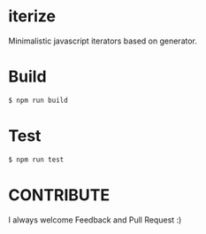 # iterize
Minimalistic javascript iterators based on generator.

# Build
```bash
$ npm run build
```

# Test
```bash
$ npm run test
```

# CONTRIBUTE
I always welcome Feedback and Pull Request :)